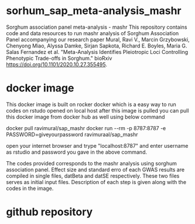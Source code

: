 # sorhum_sap_meta-analysis_mashr
Sorghum association panel meta-analysis - mashr
This repository contains code and data resources to run mashr analysis of Sorghum Association Panel accompanying our research paper
Mural, Ravi V., Marcin Grzybowski, Chenyong Miao, Alyssa Damke, Sirjan Sapkota, Richard E. Boyles, Maria G. Salas Fernandez et al. "Meta-Analysis Identifies Pleiotropic Loci Controlling Phenotypic Trade-offs in Sorghum." bioRxiv https://doi.org/10.1101/2020.10.27.355495.

# docker image
This docker image is built on rocker docker which is a easy way to run codes on rstudo opened on local host after this image is pulled
you can pull this docker image from docker hub as well using below command 

docker pull ravimural/sap_mashr
docker run --rm -p 8787:8787 -e PASSWORD=giveyourpassword ravimuraal/sap_mashr

open your internet browser and trype "localhost:8787" and enter username as rstudio and password you gave in the above command.

The codes provided corresponds to the mashr analysis using sorghum association panel. Effect size and standard erro of each GWAS results are compiled in single files, datBeta and datSE respectively. These two files serves as initial input files. Description of each step is given along with the codes in the image.

# github repository

